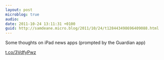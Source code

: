 ```yaml
---
layout: post
microblog: true
audio: 
date: 2011-10-24 13:11:31 +0100
guid: http://samdeane.micro.blog/2011/10/24/t128443498696409088.html
---
```

Some thoughts on iPad news apps (prompted by the Guardian app)

[t.co/3VdfyPwz](http://t.co/3VdfyPwz)
